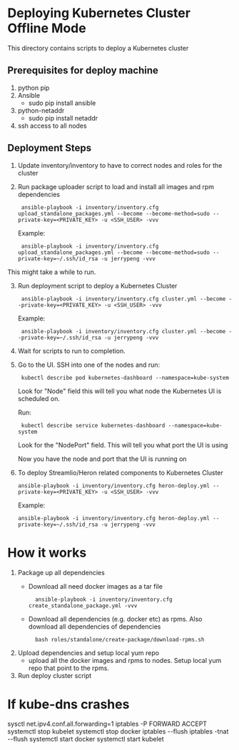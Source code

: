 
# Deploying Kubernetes Cluster Offline Mode

This directory contains scripts to deploy a Kubernetes cluster

## Prerequisites for deploy machine
1. python pip
2. Ansible 
    - sudo pip install ansible
3. python-netaddr
    - sudo pip install netaddr
4. ssh access to all nodes


## Deployment Steps

1. Update inventory/inventory to have to correct nodes and roles for the cluster
2. Run package uploader script to load and install all images and rpm dependencies
        
        ansible-playbook -i inventory/inventory.cfg upload_standalone_packages.yml --become --become-method=sudo --private-key=<PRIVATE_KEY> -u <SSH_USER> -vvv

    Example:
    
        ansible-playbook -i inventory/inventory.cfg upload_standalone_packages.yml --become --become-method=sudo --private-key=~/.ssh/id_rsa -u jerrypeng -vvv

This might take a while to run.

3. Run deployment script to deploy a Kubernetes Cluster

        ansible-playbook -i inventory/inventory.cfg cluster.yml --become --private-key=<PRIVATE_KEY> -u <SSH_USER> -vvv
        
    Example:

        ansible-playbook -i inventory/inventory.cfg cluster.yml --become --private-key=~/.ssh/id_rsa -u jerrypeng -vvv
        
4. Wait for scripts to run to completion.
5. Go to the UI. SSH into one of the nodes and run:

        kubectl describe pod kubernetes-dashboard --namespace=kube-system
    Look for "Node" field this will tell you what node the Kubernetes UI is scheduled on.
    
    Run:
    
        kubectl describe service kubernetes-dashboard --namespace=kube-system
        
    Look for the "NodePort" field. This will tell you what port the UI is using
    
    Now you have the node and port that the UI is running on

6.  To deploy Streamlio/Heron related components to Kubernetes Cluster
 
        ansible-playbook -i inventory/inventory.cfg heron-deploy.yml --private-key=<PRIVATE_KEY> -u <SSH_USER> -vvv

    Example:
        
        ansible-playbook -i inventory/inventory.cfg heron-deploy.yml --private-key=~/.ssh/id_rsa -u jerrypeng -vvv
        
# How it works

1. Package up all dependencies
    - Download all need docker images as a tar file
    
            ansible-playbook -i inventory/inventory.cfg create_standalone_package.yml -vvv

    - Download all dependencies (e.g. docker etc) as rpms.  Also download all dependencies of dependencies
            
            bash roles/standalone/create-package/download-rpms.sh
            
2. Upload dependencies and setup local yum repo 
    - upload all the docker images and rpms to nodes.  Setup local yum repo that point to the rpms. 
3. Run deploy cluster script

# If kube-dns crashes

sysctl net.ipv4.conf.all.forwarding=1
iptables -P FORWARD ACCEPT
systemctl stop kubelet
systemctl stop docker
iptables --flush
iptables -tnat --flush
systemctl start docker
systemctl start kubelet

